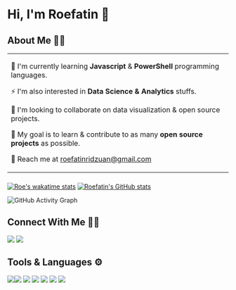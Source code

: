 # Hi, I'm Roefatin 👋

## About Me 👩‍💻

<table>
  <tr>
    <td valign="center">
      
 🌱  I'm currently learning **Javascript** & **PowerShell** programming languages.
      
 ⚡  I'm also interested in **Data Science & Analytics** stuffs.
      
 👯  I'm looking to collaborate on data visualization & open source projects.
      
 🔭  My goal is to learn & contribute to as many **open source projects** as possible.
 
 📧  Reach me at roefatinridzuan@gmail.com

  </tr>
  </table>
 
 ###
 [![Roe's wakatime stats](https://github-readme-stats.vercel.app/api/wakatime?username=roewan)](https://github.com/roewan/github-readme-stats)
 [![Roefatin's GitHub stats](https://github-readme-stats.vercel.app/api?username=roewan&show_icons=true&theme=synthwave)](https://github.com/roewan/github-readme-stats)
 <!--[![Top Langs](https://github-readme-stats.vercel.app/api/top-langs/?username=roewan&layout=compact&theme=synthwave)](https://github.com/roewan/github-readme-stats)-->
![GitHub Activity Graph](https://activity-graph.herokuapp.com/graph?username=roewan&theme=synthwave&hide_border=true)

## Connect With Me 👋🏼

<p align="left">  
<a href="https://twitter.com/roewan90" target="blank"><img src="https://img.icons8.com/color/35/000000/twitter--v2.png"/></a>
<a href="https://linkedin.com/in/roewan" target="blank"><img src="https://img.icons8.com/color/35/000000/linkedin.png"/></a>
</p>
    
## Tools & Languages ⚙️

<img src="https://img.icons8.com/color/48/000000/python--v1.png"/><img src="https://img.icons8.com/external-flaticons-lineal-color-flat-icons/64/000000/external-sql-computer-programming-flaticons-lineal-color-flat-icons.png"/>
<img src="https://img.icons8.com/fluency/48/000000/powershell.png"/>
<img src="https://img.icons8.com/ios/50/1A1A1A/raspberry-pi.png"/>
<img src="https://img.icons8.com/color/48/000000/power-bi.png"/>
<img src="https://img.icons8.com/fluency/48/000000/grafana.png"/>
<img src="https://img.icons8.com/fluency/35/000000/visual-studio-code-2019.png"/>
<!--<img src="https://download.logo.wine/logo/InfluxDB/InfluxDB-Logo.wine.png"/>
-->

<!--
**roewan/roewan** is a ✨ _special_ ✨ repository because its `README.md` (this file) appears on your GitHub profile.

Here are some ideas to get you started:

- 🔭 I’m currently working on ...
- 🌱 I’m currently learning ...
- 👯 I’m looking to collaborate on ...
- 🤔 I’m looking for help with ...
- 💬 Ask me about ...
- 📫 How to reach me: ...
- 😄 Pronouns: ...
- ⚡ Fun fact: ...
-->

